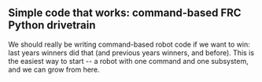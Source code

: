 ## Simple code that works: command-based FRC Python drivetrain
We should really be writing command-based robot code if we want to win: last years winners did that (and previous years winners, and before).
This is the easiest way to start -- a robot with one command and one subsystem, and we can grow from here.
